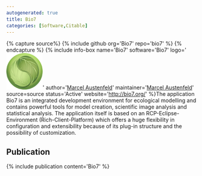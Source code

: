 ```yaml
---
autogenerated: true
title: Bio7
categories: [Software,Citable]
---
```



{% capture source%}
{% include github org='Bio7' repo='bio7' %}
{% endcapture %}
{% include info-box name='Bio7' software='Bio7' logo='<img src="/media/icons/bio7.png" width="96"/>' author='[Marcel Austenfeld](mailto:ed.leik-inu.vu@dlefnetsuam)' maintainer='[Marcel Austenfeld](mailto:ed.leik-inu.vu@dlefnetsuam)' source=source status='Active' website='http://bio7.org/' %}The application Bio7 is an integrated development environment for ecological modelling and contains powerful tools for model creation, scientific image analysis and statistical analysis. The application itself is based on an RCP-Eclipse-Environment (Rich-Client-Platform) which offers a huge flexibility in configuration and extensibility because of its plug-in structure and the possibility of customization.

## Publication

{% include publication content='Bio7' %}

 
